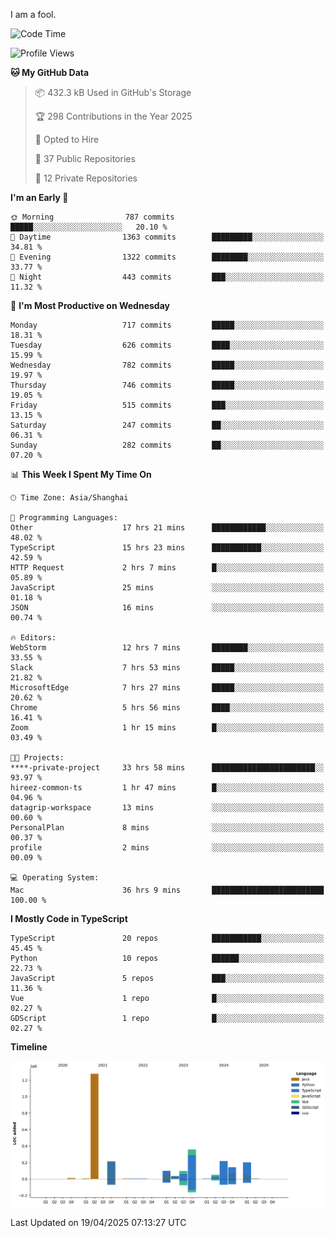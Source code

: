 I am a fool.

<!--START_SECTION:waka-->
![Code Time](http://img.shields.io/badge/Code%20Time-2%2C903%20hrs%2038%20mins-blue)

![Profile Views](http://img.shields.io/badge/Profile%20Views-2-blue)

**🐱 My GitHub Data** 

> 📦 432.3 kB Used in GitHub's Storage 
 > 
> 🏆 298 Contributions in the Year 2025
 > 
> 💼 Opted to Hire
 > 
> 📜 37 Public Repositories 
 > 
> 🔑 12 Private Repositories 
 > 
**I'm an Early 🐤** 

```text
🌞 Morning                787 commits         █████░░░░░░░░░░░░░░░░░░░░   20.10 % 
🌆 Daytime                1363 commits        █████████░░░░░░░░░░░░░░░░   34.81 % 
🌃 Evening                1322 commits        ████████░░░░░░░░░░░░░░░░░   33.77 % 
🌙 Night                  443 commits         ███░░░░░░░░░░░░░░░░░░░░░░   11.32 % 
```
📅 **I'm Most Productive on Wednesday** 

```text
Monday                   717 commits         █████░░░░░░░░░░░░░░░░░░░░   18.31 % 
Tuesday                  626 commits         ████░░░░░░░░░░░░░░░░░░░░░   15.99 % 
Wednesday                782 commits         █████░░░░░░░░░░░░░░░░░░░░   19.97 % 
Thursday                 746 commits         █████░░░░░░░░░░░░░░░░░░░░   19.05 % 
Friday                   515 commits         ███░░░░░░░░░░░░░░░░░░░░░░   13.15 % 
Saturday                 247 commits         ██░░░░░░░░░░░░░░░░░░░░░░░   06.31 % 
Sunday                   282 commits         ██░░░░░░░░░░░░░░░░░░░░░░░   07.20 % 
```


📊 **This Week I Spent My Time On** 

```text
🕑︎ Time Zone: Asia/Shanghai

💬 Programming Languages: 
Other                    17 hrs 21 mins      ████████████░░░░░░░░░░░░░   48.02 % 
TypeScript               15 hrs 23 mins      ███████████░░░░░░░░░░░░░░   42.59 % 
HTTP Request             2 hrs 7 mins        █░░░░░░░░░░░░░░░░░░░░░░░░   05.89 % 
JavaScript               25 mins             ░░░░░░░░░░░░░░░░░░░░░░░░░   01.18 % 
JSON                     16 mins             ░░░░░░░░░░░░░░░░░░░░░░░░░   00.74 % 

🔥 Editors: 
WebStorm                 12 hrs 7 mins       ████████░░░░░░░░░░░░░░░░░   33.55 % 
Slack                    7 hrs 53 mins       █████░░░░░░░░░░░░░░░░░░░░   21.82 % 
MicrosoftEdge            7 hrs 27 mins       █████░░░░░░░░░░░░░░░░░░░░   20.62 % 
Chrome                   5 hrs 56 mins       ████░░░░░░░░░░░░░░░░░░░░░   16.41 % 
Zoom                     1 hr 15 mins        █░░░░░░░░░░░░░░░░░░░░░░░░   03.49 % 

🐱‍💻 Projects: 
****-private-project     33 hrs 58 mins      ███████████████████████░░   93.97 % 
hireez-common-ts         1 hr 47 mins        █░░░░░░░░░░░░░░░░░░░░░░░░   04.96 % 
datagrip-workspace       13 mins             ░░░░░░░░░░░░░░░░░░░░░░░░░   00.60 % 
PersonalPlan             8 mins              ░░░░░░░░░░░░░░░░░░░░░░░░░   00.37 % 
profile                  2 mins              ░░░░░░░░░░░░░░░░░░░░░░░░░   00.09 % 

💻 Operating System: 
Mac                      36 hrs 9 mins       █████████████████████████   100.00 % 
```

**I Mostly Code in TypeScript** 

```text
TypeScript               20 repos            ███████████░░░░░░░░░░░░░░   45.45 % 
Python                   10 repos            ██████░░░░░░░░░░░░░░░░░░░   22.73 % 
JavaScript               5 repos             ███░░░░░░░░░░░░░░░░░░░░░░   11.36 % 
Vue                      1 repo              █░░░░░░░░░░░░░░░░░░░░░░░░   02.27 % 
GDScript                 1 repo              █░░░░░░░░░░░░░░░░░░░░░░░░   02.27 % 
```



**Timeline**

![Lines of Code chart](https://raw.githubusercontent.com/VeejaLiu/VeejaLiu/master/assets/bar_graph.png)


 Last Updated on 19/04/2025 07:13:27 UTC
<!--END_SECTION:waka-->

